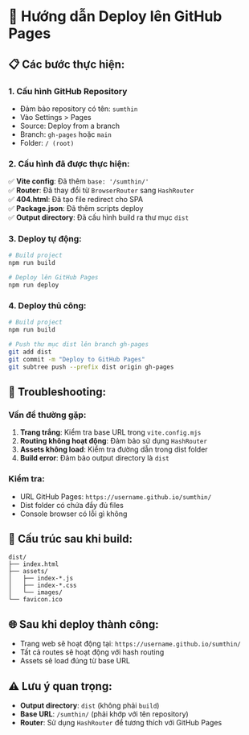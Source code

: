 # 🚀 Hướng dẫn Deploy lên GitHub Pages

## 📋 **Các bước thực hiện:**

### **1. Cấu hình GitHub Repository**
- Đảm bảo repository có tên: `sumthin`
- Vào Settings > Pages
- Source: Deploy from a branch
- Branch: `gh-pages` hoặc `main`
- Folder: `/ (root)`

### **2. Cấu hình đã được thực hiện:**
✅ **Vite config**: Đã thêm `base: '/sumthin/'`  
✅ **Router**: Đã thay đổi từ `BrowserRouter` sang `HashRouter`  
✅ **404.html**: Đã tạo file redirect cho SPA  
✅ **Package.json**: Đã thêm scripts deploy  
✅ **Output directory**: Đã cấu hình build ra thư mục `dist`  

### **3. Deploy tự động:**
```bash
# Build project
npm run build

# Deploy lên GitHub Pages
npm run deploy
```

### **4. Deploy thủ công:**
```bash
# Build project
npm run build

# Push thư mục dist lên branch gh-pages
git add dist
git commit -m "Deploy to GitHub Pages"
git subtree push --prefix dist origin gh-pages
```

## 🔧 **Troubleshooting:**

### **Vấn đề thường gặp:**
1. **Trang trắng**: Kiểm tra base URL trong `vite.config.mjs`
2. **Routing không hoạt động**: Đảm bảo sử dụng `HashRouter`
3. **Assets không load**: Kiểm tra đường dẫn trong dist folder
4. **Build error**: Đảm bảo output directory là `dist`

### **Kiểm tra:**
- URL GitHub Pages: `https://username.github.io/sumthin/`
- Dist folder có chứa đầy đủ files
- Console browser có lỗi gì không

## 📁 **Cấu trúc sau khi build:**
```
dist/
├── index.html
├── assets/
│   ├── index-*.js
│   ├── index-*.css
│   └── images/
└── favicon.ico
```

## 🌐 **Sau khi deploy thành công:**
- Trang web sẽ hoạt động tại: `https://username.github.io/sumthin/`
- Tất cả routes sẽ hoạt động với hash routing
- Assets sẽ load đúng từ base URL

## ⚠️ **Lưu ý quan trọng:**
- **Output directory**: `dist` (không phải `build`)
- **Base URL**: `/sumthin/` (phải khớp với tên repository)
- **Router**: Sử dụng `HashRouter` để tương thích với GitHub Pages
